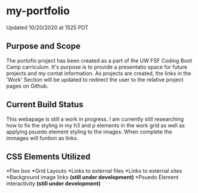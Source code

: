 # my-portfolio
Updated 10/20/2020 at 1525 PDT

## Purpose and Scope

The portofio project has been created as a part of the UW FSF Coding Boot Camp carriculum. It's purpose is to provide a presentatio space for future projects and my contat information. As projects are created, the links in the 'Work' Section will be updated to redirect the user to the relative project pages on Github.

## Current Build Status 

This webapage is still a work in progress. I am currently still researching how to fix the styling in my h3 and p elements in the work grid as well as applying psuedo element styling to the images. When complete the immages will funtion as links.

## CSS Elements Utilized

*Flex box
*Grid Layouto
*Links to external files
*Links to external sites
*Background image links **(still under development)**
*Psuedo Element interactivity **(still under development)**